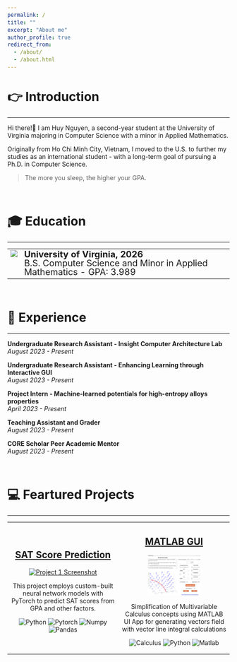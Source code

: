 ```yaml
---
permalink: /
title: ""
excerpt: "About me"
author_profile: true
redirect_from: 
  - /about/
  - /about.html
---
```



👉 Introduction
======
-----------------
Hi there!👋 I am Huy Nguyen, a second-year student at the University of Virginia majoring in Computer Science with a minor in Applied Mathematics. 

Originally from Ho Chi Minh City, Vietnam, I moved to the U.S. to further my studies as an international student - with a long-term goal of pursuing a Ph.D. in Computer Science.

> The more you sleep, the higher your GPA.

<br>

🎓 Education
======
------------------
<table style="border-collapse: collapse; border: none;">
  <tr>
    <td rowspan="2" style="border: none; padding-right: 5px; vertical-align: top;"><img src="https://github.com/huy310304/huy310304.github.io/assets/114793725/ee13b63c-ecf7-435c-b788-e290c8a7a6a0" width="70"></td>
    <td style="border: none; font-weight: bold; font-size: 20px; line-height: 1; padding-bottom: 0;">University of Virginia, 2026</td>
  </tr>
  <tr>
    <td style="border: none; font-size: 20px; line-height: 1; padding-top: 0;">B.S. Computer Science and Minor in Applied Mathematics - GPA: 3.989</td>
  </tr>
</table>

<br>

💼 Experience 
======
------------------
**Undergraduate Research Assistant - Insight Computer Architecture Lab**  
*August 2023 - Present*  

**Undergraduate Research Assistant - Enhancing Learning through Interactive GUI**  
*August 2023 - Present*

**Project Intern - Machine-learned potentials for high-entropy alloys properties**  
*April 2023 - Present*

**Teaching Assistant and Grader**  
*August 2023 - Present*

**CORE Scholar Peer Academic Mentor**  
*August 2023 - Present*

<br>

💻 Feartured Projects
======
---------------

<table>
  <tr>
    <!-- Project 1 -->
    <td width="50%">
      <h2 align="center"><a href="publications">SAT Score Prediction</a></h2>
      <p align="center">
        <a href="URL_TO_PROJECT_1"><img src="LINK_TO_YOUR_PROJECT_1_IMAGE" width="100%" alt="Project 1 Screenshot"/></a>
      </p>
      <p align="center">This project employs custom-built neural network models with PyTorch to predict SAT scores from GPA and other factors.</p>
      <p align="center">
        <!-- Tags for Project 1 -->
        <img src="https://img.shields.io/badge/Python-3776AB?style=flat&logo=python&logoColor=white" alt="Python"/>
        <img src="https://img.shields.io/badge/PyTorch-%23EE4C2C.svg?&style=flat&logo=PyTorch&logoColor=white" alt="Pytorch"/>
        <img src="https://img.shields.io/badge/Numpy-%23013243.svg?&style=flat&logo=numpy&logoColor=white" alt="Numpy"/>
        <img src="https://img.shields.io/badge/Pandas-%23150458.svg?style=flat&logo=pandas&logoColor=white" alt="Pandas"/>
      </p>
    </td>
    <!-- Project 2 -->
    <td width="50%">
      <h2 align="center"><a href="publications">MATLAB GUI</a></h2>
      <p align="center">
        <a href="URL_TO_PROJECT_2"><img src="../images/vector_field_line_integral_3d.png" width="50%" alt="Matlab GUI pic"/></a>
      </p>
      <p align="center">Simplification of Multivariable Calculus concepts using MATLAB UI App for generating vectors field with vector line integral calculations</p>
      <p align="center">
        <!-- Tags for Project 2 -->
        <img src="https://img.shields.io/badge/Calculus-FF0000.svg?style=flat&logo=libreofficemath&logoColor=white" alt="Calculus"/>
        <img src="https://img.shields.io/badge/Python-3776AB?style=flat&logo=python&logoColor=white" alt="Python"/>
        <img src="https://img.shields.io/badge/MATLAB-F58025?style=flat&logo=matlab&logoColor=white" alt="Matlab"/>
      </p>
    </td>
  </tr>
</table>
